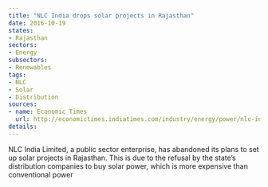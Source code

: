```yaml
---
title: "NLC India drops solar projects in Rajasthan"
date: 2016-10-19
states:
- Rajasthan
sectors:
- Energy
subsectors:
- Renewables
tags:
- NLC
- Solar
- Distribution
sources:
- name: Economic Times
  url: http://economictimes.indiatimes.com/industry/energy/power/nlc-india-abandons-solar-project-plans-in-rajasthan/articleshow/54771067.cms
details:
---
```


NLC India Limited, a public sector enterprise, has abandoned its plans to set up solar projects in Rajasthan. This is due to the refusal by the state’s distribution companies to buy solar power, which is more expensive than conventional power
